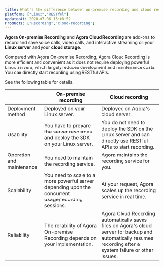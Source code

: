 ```yaml
---
title: What's the difference between on-premise recording and cloud recording?
platform: ["Linux","RESTful"]
updatedAt: 2020-07-06 15:08:52
Products: ["Recording","cloud-recording"]
---
```

**Agora On-premise Recording** and **Agora Cloud Recording** are add-ons to record and save voice calls, video calls, and interactive streaming on your **Linux server** and your **cloud storage**.

Compared with Agora On-premise Recording, Agora Cloud Recording is more efficient and convenient as it does not require deploying powerful Linux servers, which largely reduces development and maintenance costs. You can directly start recording using RESTful APIs.

See the following table for details.

|                           | On-premise recording                                         | Cloud recording                                              |
| ------------------------- | ------------------------------------------------------------ | ------------------------------------------------------------ |
| Deployment method         | Deployed on your Linux server.                  | Deployed on Agora's cloud server.                                      |
| Usability                 | You have to prepare the server resources and deploy the SDK on your Linux server.  | You do not need to deploy the SDK on the Linux server and can directly use RESTful APIs to start recording. |
| Operation and maintenance | You need to maintain the recording service.                     | Agora maintains the recording service for you.                           |
| Scalability               | You need to scale to a more powerful server depending upon the concurrent usage/recording sessions.      | At your request, Agora scales up the recording service in real time.  |
| Reliability               | The reliability of Agora On-premise Recording depends on your implementation.          | Agora Cloud Recording automatically saves files on Agora's cloud server for backup and automatically resumes recording after a system failure or other issues. |